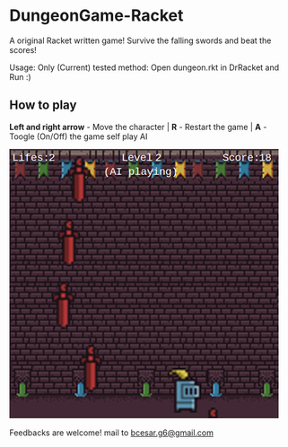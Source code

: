 # DungeonGame-Racket
A original Racket written game! Survive the falling swords and beat the scores!

Usage:
  Only (Current) tested method: Open dungeon.rkt in DrRacket and Run :)

## How to play
**Left and right arrow** - Move the character |
**R** - Restart the game |
**A** - Toogle (On/Off) the game self play AI 

![ScreenShot](Screenshot.png)

Feedbacks are welcome! mail to bcesar.g6@gmail.com
